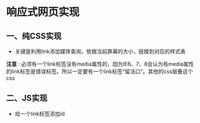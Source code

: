 # 响应式网页实现

## 一、纯CSS实现
 - 关键是利用link添加媒体查询，依据当前屏幕的大小，链接到对应的样式表

 **注意** : 必须有一个link标签没有media属性的，因为IE6、7、8会认为有media属性的link标签是错误标签。所以一定要有一个link标签“留活口”。其他的css层叠这个css

## 二、JS实现
 - 给一个link标签添加id
